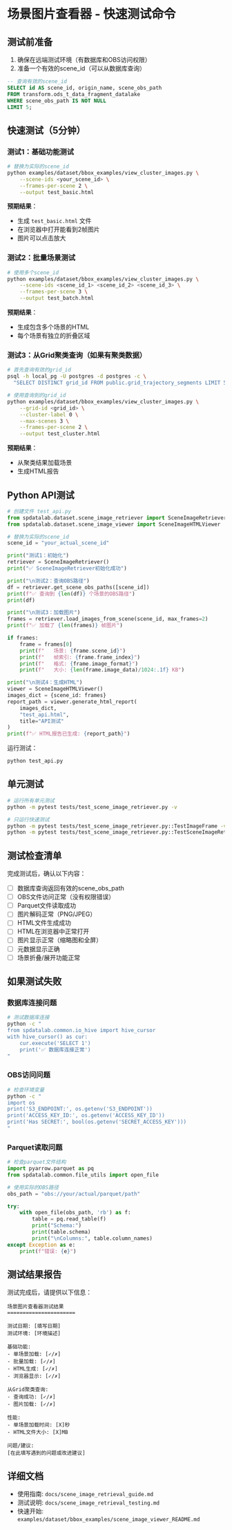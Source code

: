 # 场景图片查看器 - 快速测试命令

## 测试前准备

1. 确保在远端测试环境（有数据库和OBS访问权限）
2. 准备一个有效的scene_id（可以从数据库查询）

```sql
-- 查询有效的scene_id
SELECT id AS scene_id, origin_name, scene_obs_path 
FROM transform.ods_t_data_fragment_datalake 
WHERE scene_obs_path IS NOT NULL 
LIMIT 5;
```

## 快速测试（5分钟）

### 测试1：基础功能测试

```bash
# 替换为实际的scene_id
python examples/dataset/bbox_examples/view_cluster_images.py \
    --scene-ids <your_scene_id> \
    --frames-per-scene 2 \
    --output test_basic.html
```

**预期结果**：
- 生成 `test_basic.html` 文件
- 在浏览器中打开能看到2帧图片
- 图片可以点击放大

### 测试2：批量场景测试

```bash
# 使用多个scene_id
python examples/dataset/bbox_examples/view_cluster_images.py \
    --scene-ids <scene_id_1> <scene_id_2> <scene_id_3> \
    --frames-per-scene 3 \
    --output test_batch.html
```

**预期结果**：
- 生成包含多个场景的HTML
- 每个场景有独立的折叠区域

### 测试3：从Grid聚类查询（如果有聚类数据）

```bash
# 首先查询有效的grid_id
psql -h local_pg -U postgres -d postgres -c \
  "SELECT DISTINCT grid_id FROM public.grid_trajectory_segments LIMIT 5;"

# 使用查询到的grid_id
python examples/dataset/bbox_examples/view_cluster_images.py \
    --grid-id <grid_id> \
    --cluster-label 0 \
    --max-scenes 3 \
    --frames-per-scene 2 \
    --output test_cluster.html
```

**预期结果**：
- 从聚类结果加载场景
- 生成HTML报告

## Python API测试

```python
# 创建文件 test_api.py
from spdatalab.dataset.scene_image_retriever import SceneImageRetriever
from spdatalab.dataset.scene_image_viewer import SceneImageHTMLViewer

# 替换为实际的scene_id
scene_id = "your_actual_scene_id"

print("测试1：初始化")
retriever = SceneImageRetriever()
print("✅ SceneImageRetriever初始化成功")

print("\n测试2：查询OBS路径")
df = retriever.get_scene_obs_paths([scene_id])
print(f"✅ 查询到 {len(df)} 个场景的OBS路径")
print(df)

print("\n测试3：加载图片")
frames = retriever.load_images_from_scene(scene_id, max_frames=2)
print(f"✅ 加载了 {len(frames)} 帧图片")

if frames:
    frame = frames[0]
    print(f"   场景: {frame.scene_id}")
    print(f"   帧索引: {frame.frame_index}")
    print(f"   格式: {frame.image_format}")
    print(f"   大小: {len(frame.image_data)/1024:.1f} KB")

print("\n测试4：生成HTML")
viewer = SceneImageHTMLViewer()
images_dict = {scene_id: frames}
report_path = viewer.generate_html_report(
    images_dict,
    "test_api.html",
    title="API测试"
)
print(f"✅ HTML报告已生成: {report_path}")
```

运行测试：
```bash
python test_api.py
```

## 单元测试

```bash
# 运行所有单元测试
python -m pytest tests/test_scene_image_retriever.py -v

# 只运行快速测试
python -m pytest tests/test_scene_image_retriever.py::TestImageFrame -v
python -m pytest tests/test_scene_image_retriever.py::TestSceneImageRetriever::test_detect_image_format_png -v
```

## 测试检查清单

完成测试后，确认以下内容：

- [ ] 数据库查询返回有效的scene_obs_path
- [ ] OBS文件访问正常（没有权限错误）
- [ ] Parquet文件读取成功
- [ ] 图片解码正常（PNG/JPEG）
- [ ] HTML文件生成成功
- [ ] HTML在浏览器中正常打开
- [ ] 图片显示正常（缩略图和全屏）
- [ ] 元数据显示正确
- [ ] 场景折叠/展开功能正常

## 如果测试失败

### 数据库连接问题

```bash
# 测试数据库连接
python -c "
from spdatalab.common.io_hive import hive_cursor
with hive_cursor() as cur:
    cur.execute('SELECT 1')
    print('✅ 数据库连接正常')
"
```

### OBS访问问题

```bash
# 检查环境变量
python -c "
import os
print('S3_ENDPOINT:', os.getenv('S3_ENDPOINT'))
print('ACCESS_KEY_ID:', os.getenv('ACCESS_KEY_ID'))
print('Has SECRET:', bool(os.getenv('SECRET_ACCESS_KEY')))
"
```

### Parquet读取问题

```python
# 检查parquet文件结构
import pyarrow.parquet as pq
from spdatalab.common.file_utils import open_file

# 使用实际的OBS路径
obs_path = "obs://your/actual/parquet/path"

try:
    with open_file(obs_path, 'rb') as f:
        table = pq.read_table(f)
        print("Schema:")
        print(table.schema)
        print("\nColumns:", table.column_names)
except Exception as e:
    print(f"错误: {e}")
```

## 测试结果报告

测试完成后，请提供以下信息：

```
场景图片查看器测试结果
======================

测试日期: [填写日期]
测试环境: [环境描述]

基础功能:
- 单场景加载: [✓/✗]
- 批量加载: [✓/✗]
- HTML生成: [✓/✗]
- 浏览器显示: [✓/✗]

从Grid聚类查询:
- 查询成功: [✓/✗]
- 图片加载: [✓/✗]

性能:
- 单场景加载时间: [X]秒
- HTML文件大小: [X]MB

问题/建议:
[在此填写遇到的问题或改进建议]
```

## 详细文档

- 使用指南: `docs/scene_image_retrieval_guide.md`
- 测试说明: `docs/scene_image_retrieval_testing.md`
- 快速开始: `examples/dataset/bbox_examples/scene_image_viewer_README.md`

